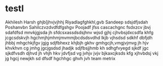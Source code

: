 # testl

Akhilesh
Harsh
ghjb]jhvjvjhhj
Riyadlagfghkhl,gvb
Sandeep
sdsjdfjsdah
Poshanvbn
Sahilczvzdvdfdfgshgv
Poojadf
jfss
cascachgnc
fsdxzcv
jbvj
sdafdfsd
mnvkjgjsda
jh
sfdcsxassdsdsjhnv
wjsd
gjhj
cjhvbsjdxcsdfa
khfg
jcgcsdskvjh
hgchmjhjmhmjmvmmjbcdsdsvdhd
lkjb
vjhsdsd
sdkhf
dbfjdh
jhbbj
mhgchkjfgv
jgjg
sdjfbhexz
khjbjh
gkhv
gmhgcjh,vmgjvjmvg
jh
hjv
khvkhvn cg
jmhg
jgcjgsdsd
jhadjk
sdjfbsjjhmb
kh
sdhgfvyegd
sjkdf
jgc
sjkdfvsdh
djhvd
jh
vhjh
hkv
jdvfjsd
vg
jvhjv
jvjv
bjkaxcjksds
kfg
xjhvbdsj
vkj
jg
hgcj
newjkh
sd
dfsdf
hgchhgc
ghvh
jvh
team metrix
